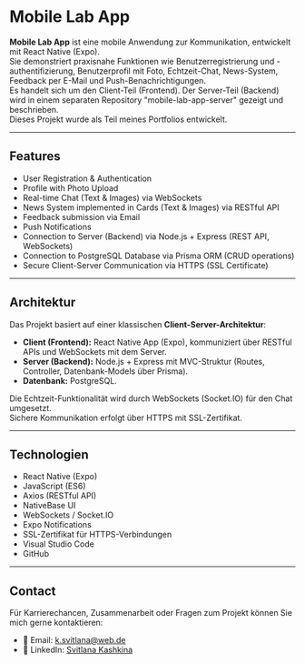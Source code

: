 # Mobile Lab App

**Mobile Lab App** ist eine mobile Anwendung zur Kommunikation, entwickelt mit React Native (Expo).  
Sie demonstriert praxisnahe Funktionen wie Benutzerregistrierung und -authentifizierung, Benutzerprofil mit Foto, Echtzeit-Chat, News-System, Feedback per E-Mail und Push-Benachrichtigungen.  
Es handelt sich um den Client-Teil (Frontend). Der Server-Teil (Backend) wird in einem separaten Repository "mobile-lab-app-server" gezeigt und beschrieben.  
Dieses Projekt wurde als Teil meines Portfolios entwickelt.

---

## Features

- User Registration & Authentication  
- Profile with Photo Upload  
- Real-time Chat (Text & Images) via WebSockets  
- News System implemented in Cards (Text & Images) via RESTful API  
- Feedback submission via Email  
- Push Notifications  
- Connection to Server (Backend) via Node.js + Express (REST API, WebSockets)  
- Connection to PostgreSQL Database via Prisma ORM (CRUD operations)  
- Secure Client-Server Communication via HTTPS (SSL Certificate)  

---

## Architektur

Das Projekt basiert auf einer klassischen **Client-Server-Architektur**:  

- **Client (Frontend):** React Native App (Expo), kommuniziert über RESTful APIs und WebSockets mit dem Server.  
- **Server (Backend):** Node.js + Express mit MVC-Struktur (Routes, Controller, Datenbank-Models über Prisma).  
- **Datenbank:** PostgreSQL.  

Die Echtzeit-Funktionalität wird durch WebSockets (Socket.IO) für den Chat umgesetzt.  
Sichere Kommunikation erfolgt über HTTPS mit SSL-Zertifikat.

---

## Technologien

- React Native (Expo)  
- JavaScript (ES6)  
- Axios (RESTful API)  
- NativeBase UI  
- WebSockets / Socket.IO  
- Expo Notifications  
- SSL-Zertifikat für HTTPS-Verbindungen  
- Visual Studio Code  
- GitHub  

---

## Contact

Für Karrierechancen, Zusammenarbeit oder Fragen zum Projekt können Sie mich gerne kontaktieren:

- 📧 Email: [k.svitlana@web.de](mailto:k.svitlana@web.de)  
- 🔗 LinkedIn: [Svitlana Kashkina](https://www.linkedin.com/in/svitlana-kashkina-12a0922b4/)
